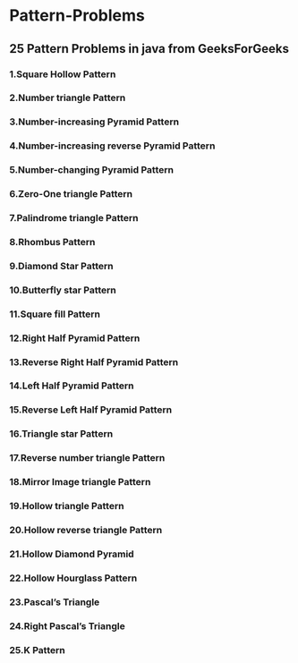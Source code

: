 # Pattern-Problems
## 25 Pattern Problems in java from GeeksForGeeks

### 1.Square Hollow Pattern
### 2.Number triangle Pattern
### 3.Number-increasing Pyramid Pattern
### 4.Number-increasing reverse Pyramid Pattern
### 5.Number-changing Pyramid Pattern
### 6.Zero-One triangle Pattern
### 7.Palindrome triangle Pattern
### 8.Rhombus Pattern
### 9.Diamond Star Pattern
### 10.Butterfly star Pattern
### 11.Square fill Pattern
### 12.Right Half Pyramid Pattern
### 13.Reverse Right Half Pyramid Pattern
### 14.Left Half Pyramid Pattern
### 15.Reverse Left Half Pyramid Pattern
### 16.Triangle star Pattern
### 17.Reverse number triangle Pattern
### 18.Mirror Image triangle Pattern
### 19.Hollow triangle Pattern
### 20.Hollow reverse triangle Pattern
### 21.Hollow Diamond Pyramid
### 22.Hollow Hourglass Pattern
### 23.Pascal’s Triangle
### 24.Right Pascal’s Triangle
### 25.K Pattern
